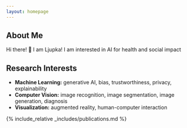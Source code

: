 ```yaml
---
layout: homepage
---
```


## About Me

Hi there! 👋 I am Ljupka! I am interested in AI for health and social impact 

## Research Interests

- **Machine Learning:** generative AI, bias, trustworthiness, privacy, explainability
- **Computer Vision:** image recognition, image segmentation, image generation, diagnosis
- **Visualization:** augmented reality, human-computer interaction



{% include_relative _includes/publications.md %}
